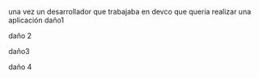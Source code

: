 una vez un desarrollador que trabajaba en devco
que queria realizar una aplicación
daño1



daño 2


daño3

daño 4 